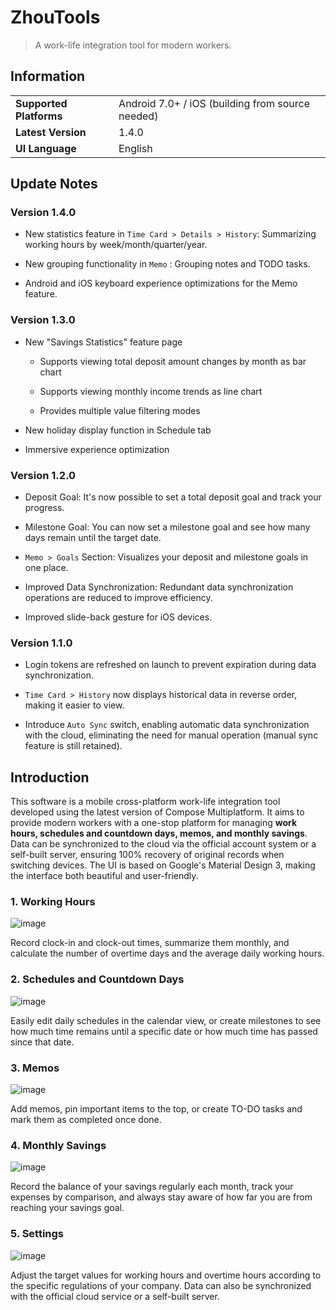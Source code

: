 # ZhouTools

> A work-life integration tool for modern workers.

## Information

| |                                                  |
| - |--------------------------------------------------|
| **Supported Platforms** | Android 7.0+ / iOS (building from source needed) |
| **Latest Version** | 1.4.0                                            |
| **UI Language** | English                                          |

## Update Notes

### Version 1.4.0

- New statistics feature in `Time Card > Details > History`: Summarizing working hours by week/month/quarter/year.

- New grouping functionality in `Memo` : Grouping notes and TODO tasks.

- Android and iOS keyboard experience optimizations for the Memo feature.

### Version 1.3.0

- New "Savings Statistics" feature page

    - Supports viewing total deposit amount changes by month as bar chart
  
    - Supports viewing monthly income trends as line chart
  
    - Provides multiple value filtering modes
  
- New holiday display function in Schedule tab

- Immersive experience optimization

### Version 1.2.0

- Deposit Goal: It's now possible to set a total deposit goal and track your progress.

- Milestone Goal: You can now set a milestone goal and see how many days remain until the target date.

- `Memo > Goals` Section: Visualizes your deposit and milestone goals in one place.

- Improved Data Synchronization: Redundant data synchronization operations are reduced to improve efficiency.

- Improved slide-back gesture for iOS devices.

### Version 1.1.0

- Login tokens are refreshed on launch to prevent expiration during data synchronization.

- `Time Card > History` now displays historical data in reverse order, making it easier to view.

- Introduce `Auto Sync` switch, enabling automatic data synchronization with the cloud, eliminating the need for manual operation (manual sync feature is still retained).

## Introduction

This software is a mobile cross-platform work-life integration tool developed using the latest version of Compose Multiplatform. It aims to provide modern workers with a one-stop platform for managing **work hours, schedules and countdown days, memos, and monthly savings**. Data can be synchronized to the cloud via the official account system or a self-built server, ensuring 100% recovery of original records when switching devices. The UI is based on Google's Material Design 3, making the interface both beautiful and user-friendly.

### 1. Working Hours

![image](https://www.tang-ping.top/assets/assets/images/downloads/img_ztools_1.png)

Record clock-in and clock-out times, summarize them monthly, and calculate the number of overtime days and the average daily working hours.

### 2. Schedules and Countdown Days

![image](https://www.tang-ping.top/assets/assets/images/downloads/img_ztools_2.png)

Easily edit daily schedules in the calendar view, or create milestones to see how much time remains until a specific date or how much time has passed since that date.

### 3. Memos

![image](https://www.tang-ping.top/assets/assets/images/downloads/img_ztools_3.png)

Add memos, pin important items to the top, or create TO-DO tasks and mark them as completed once done.

### 4. Monthly Savings

![image](https://www.tang-ping.top/assets/assets/images/downloads/img_ztools_4.png)

Record the balance of your savings regularly each month, track your expenses by comparison, and always stay aware of how far you are from reaching your savings goal.

### 5. Settings

![image](https://www.tang-ping.top/assets/assets/images/downloads/img_ztools_5.png)

Adjust the target values for working hours and overtime hours according to the specific regulations of your company. Data can also be synchronized with the official cloud service or a self-built server.